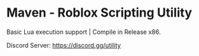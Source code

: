 # Maven - Roblox Scripting Utility
Basic Lua execution support | Compile in Release x86.

Discord Server: https://discord.gg/utility